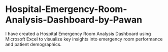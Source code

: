 # Hospital-Emergency-Room-Analysis-Dashboard-by-Pawan
 I have created a Hospital Emergency Room Analysis Dashboard using Microsoft Excel to visualize key insights into emergency room performance and patient demographics.
